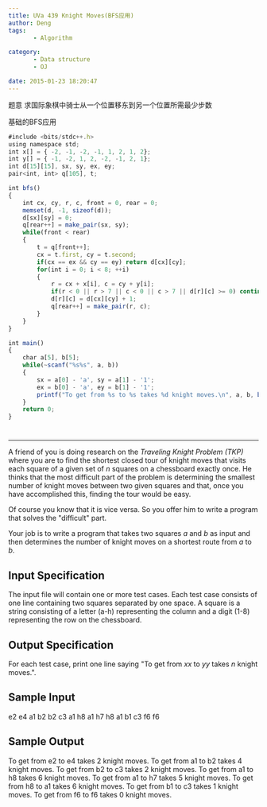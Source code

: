 ```yaml
---
title: UVa 439 Knight Moves(BFS应用)
author: Deng
tags: 
       - Algorithm

category: 
       - Data structure
       - OJ

date: 2015-01-23 18:20:47
---
```

题意 求国际象棋中骑士从一个位置移东到另一个位置所需最少步数

基础的BFS应用

```js 
#include <bits/stdc++.h>
using namespace std;
int x[] = { -2, -1, -2, -1, 1, 2, 1, 2};
int y[] = { -1, -2, 1, 2, -2, -1, 2, 1};
int d[15][15], sx, sy, ex, ey;
pair<int, int> q[105], t;

int bfs()
{
    int cx, cy, r, c, front = 0, rear = 0;
    memset(d, -1, sizeof(d));
    d[sx][sy] = 0;
    q[rear++] = make_pair(sx, sy);
    while(front < rear)
    {
        t = q[front++];
        cx = t.first, cy = t.second;
        if(cx == ex && cy == ey) return d[cx][cy];
        for(int i = 0; i < 8; ++i)
        {
            r = cx + x[i], c = cy + y[i];
            if(r < 0 || r > 7 || c < 0 || c > 7 || d[r][c] >= 0) continue;
            d[r][c] = d[cx][cy] + 1;
            q[rear++] = make_pair(r, c);
        }
    }
}

int main()
{
    char a[5], b[5];
    while(~scanf("%s%s", a, b))
    {
        sx = a[0] - 'a', sy = a[1] - '1';
        ex = b[0] - 'a', ey = b[1] - '1';
        printf("To get from %s to %s takes %d knight moves.\n", a, b, bfs());
    }
    return 0;
}
```

#

****

A friend of you is doing research on the *Traveling Knight Problem (TKP)* where you are to find the shortest closed tour of knight moves that visits each square of a given set of *n* squares on a chessboard exactly once. He thinks that the most difficult part of the problem is determining the smallest number of knight moves between two given squares and that, once you have accomplished this, finding the tour would be easy.

Of course you know that it is vice versa. So you offer him to write a program that solves the "difficult" part.

Your job is to write a program that takes two squares *a* and *b* as input and then determines the number of knight moves on a shortest route from *a* to *b*.

## Input Specification

The input file will contain one or more test cases. Each test case consists of one line containing two squares separated by one space. A square is a string consisting of a letter (a-h) representing the column and a digit (1-8) representing the row on the chessboard.

## Output Specification

For each test case, print one line saying "To get from *xx* to *yy* takes *n* knight moves.".

## Sample Input

e2 e4 a1 b2 b2 c3 a1 h8 a1 h7 h8 a1 b1 c3 f6 f6

## Sample Output

To get from e2 to e4 takes 2 knight moves. To get from a1 to b2 takes 4 knight moves. To get from b2 to c3 takes 2 knight moves. To get from a1 to h8 takes 6 knight moves. To get from a1 to h7 takes 5 knight moves. To get from h8 to a1 takes 6 knight moves. To get from b1 to c3 takes 1 knight moves. To get from f6 to f6 takes 0 knight moves.